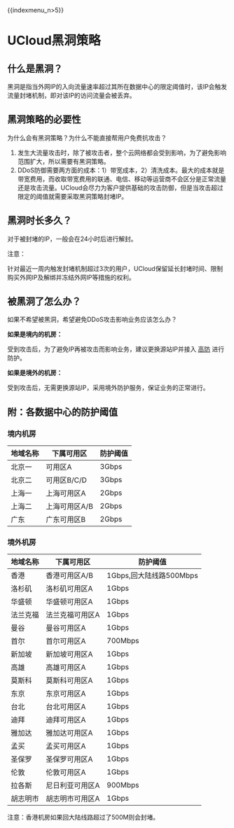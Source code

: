 {{indexmenu_n>5}}

# UCloud黑洞策略

## 什么是黑洞？

黑洞是指当外网IP的入向流量速率超过其所在数据中心的限定阈值时，该IP会触发流量封堵机制，即对该IP的访问流量会被丢弃。

## 黑洞策略的必要性

为什么会有黑洞策略？为什么不能直接帮用户免费抗攻击？

1.  发生大流量攻击时，除了被攻击者，整个云网络都会受到影响，为了避免影响范围扩大，所以需要有黑洞策略。
2.  DDoS防御需要两方面的成本：1）带宽成本，2）清洗成本。最大的成本就是带宽费用，而收取带宽费用的联通、电信、移动等运营商不会区分是正常流量还是攻击流量。UCloud会尽力为客户提供基础的攻击防御，但是当攻击超过限定的阈值就需要采取黑洞策略封堵IP。

## 黑洞时长多久？

对于被封堵的IP，一般会在24小时后进行解封。

<wrap em>注意：

针对最近一周内触发封堵机制超过3次的用户，UCloud保留延长封堵时间、限制购买外网IP及解绑并冻结外网IP等措施的权利。</wrap>

## 被黑洞了怎么办？

如果不希望被黑洞，希望避免DDoS攻击影响业务应该怎么办？

**如果是境内的机房：**

受到攻击后，为了避免IP再被攻击而影响业务，建议更换源站IP并接入
[高防](https://www.ucloud.cn/site/product/uads.html) 进行防护。

**如果是境外的机房：**

受到攻击后，无需更换源站IP，采用境外防护服务，保证业务的正常进行。

## 附：各数据中心的防护阈值

### 境内机房

| 地域名称 | 下属可用区    | 防护阈值  |
| ---- | -------- | ----- |
| 北京一  | 可用区A     | 3Gbps |
| 北京二  | 可用区B/C/D | 3Gbps |
| 上海一  | 上海可用区A   | 2Gbps |
| 上海二  | 上海可用区A/B | 2Gbps |
| 广东   | 广东可用区B   | 2Gbps |

### 境外机房
|地域名称|下属可用区|防护阈值|
|--------|----------|--------|
|香港	|香港可用区A/B|	1Gbps,回大陆线路500Mbps|
|洛杉矶	|洛杉矶可用区A|	1Gbps|
|华盛顿	|华盛顿可用区A|	1Gbps|
|法兰克福|	法兰克福可用区A	|1Gbps|
|曼谷	|曼谷可用区A|	1Gbps|
|首尔	|首尔可用区A|	700Mbps|
|新加坡	|新加坡可用区A| 1Gbps|
|高雄	|高雄可用区A|	1Gbps|
|莫斯科	|莫斯科可用区A|	1Gbps|
|东京	|东京可用区A|	1Gbps|
|台北	|台北可用区A|	1Gbps|
|迪拜	|迪拜可用区A|	1Gbps|
|雅加达	|雅加达可用区A|	1Gbps|
|孟买	|孟买可用区A|	1Gbps|
|圣保罗	|圣保罗可用区A|	1Gbps|
|伦敦	|伦敦可用区A|	1Gbps|
|拉各斯	|尼日利亚可用区A|	900Mbps|
|胡志明市	|胡志明市可用区A|	1Gbps|

<wrap em>注意：香港机房如果回大陆线路超过了500M则会封堵。</wrap>
